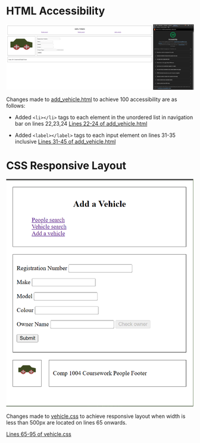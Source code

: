 # HTML Accessibility

![100 Accessibility Screenshot on Add Vehicle page](100accessibility.png)

Changes made to [add_vehicle.html](add_vehicle.html) to achieve 100 accessibility are as follows:

- Added `<li></li>` tags to each element in the unordered list in navigation bar on lines 22,23,24
[Lines 22-24 of add_vehicle.html](add_vehicle.html#L22-L24)

- Added `<label></label>` tags to each input element on lines 31-35 inclusive
[Lines 31-45 of add_vehicle.html](add_vehicle.html#L31-L35)

# CSS Responsive Layout

![500px webpage screenshot](500pxpage.png)

Changes made to [vehicle.css](vehicle.css) to achieve responsive layout when width is less than 500px are located on lines 65 onwards.

[Lines 65-95 of vehicle.css](vehicle.css#L65-L95)
